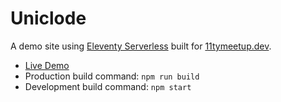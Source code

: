 # Uniclode

A demo site using [Eleventy Serverless](https://www.11ty.dev/docs/plugins/serverless/) built for [11tymeetup.dev](https://11tymeetup.dev/).

* [Live Demo](https://uniclode.zachleat.dev/)
* Production build command: `npm run build`
* Development build command: `npm start`
